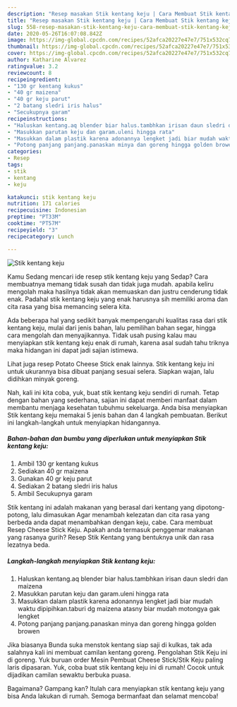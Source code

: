 ```yaml
---
description: "Resep masakan Stik kentang keju | Cara Membuat Stik kentang keju Yang Enak Dan Mudah"
title: "Resep masakan Stik kentang keju | Cara Membuat Stik kentang keju Yang Enak Dan Mudah"
slug: 558-resep-masakan-stik-kentang-keju-cara-membuat-stik-kentang-keju-yang-enak-dan-mudah
date: 2020-05-26T16:07:08.842Z
image: https://img-global.cpcdn.com/recipes/52afca20227e47e7/751x532cq70/stik-kentang-keju-foto-resep-utama.jpg
thumbnail: https://img-global.cpcdn.com/recipes/52afca20227e47e7/751x532cq70/stik-kentang-keju-foto-resep-utama.jpg
cover: https://img-global.cpcdn.com/recipes/52afca20227e47e7/751x532cq70/stik-kentang-keju-foto-resep-utama.jpg
author: Katharine Alvarez
ratingvalue: 3.2
reviewcount: 8
recipeingredient:
- "130 gr kentang kukus"
- "40 gr maizena"
- "40 gr keju parut"
- "2 batang sledri iris halus"
- "Secukupnya garam"
recipeinstructions:
- "Haluskan kentang.aq blender biar halus.tambhkan irisan daun sledri dan maizena"
- "Masukkan parutan keju dan garam.uleni hingga rata"
- "Masukkan dalam plastik karena adonannya lengket jadi biar mudah waktu dipipihkan.taburi dg maizena atasny biar mudah motongya gak lengket"
- "Potong panjang panjang.panaskan minya dan goreng hingga golden browen"
categories:
- Resep
tags:
- stik
- kentang
- keju

katakunci: stik kentang keju 
nutrition: 171 calories
recipecuisine: Indonesian
preptime: "PT33M"
cooktime: "PT57M"
recipeyield: "3"
recipecategory: Lunch

---
```



![Stik kentang keju](https://img-global.cpcdn.com/recipes/52afca20227e47e7/751x532cq70/stik-kentang-keju-foto-resep-utama.jpg)

Kamu Sedang mencari ide resep stik kentang keju yang Sedap? Cara membuatnya memang tidak susah dan tidak juga mudah. apabila keliru mengolah maka hasilnya tidak akan memuaskan dan justru cenderung tidak enak. Padahal stik kentang keju yang enak harusnya sih memiliki aroma dan cita rasa yang bisa memancing selera kita.

Ada beberapa hal yang sedikit banyak mempengaruhi kualitas rasa dari stik kentang keju, mulai dari jenis bahan, lalu pemilihan bahan segar, hingga cara mengolah dan menyajikannya. Tidak usah pusing kalau mau menyiapkan stik kentang keju enak di rumah, karena asal sudah tahu triknya maka hidangan ini dapat jadi sajian istimewa.

Lihat juga resep Potato Cheese Stick enak lainnya. Stik kentang keju ini untuk ukurannya bisa dibuat panjang sesuai selera. Siapkan wajan, lalu didihkan minyak goreng.


Nah, kali ini kita coba, yuk, buat stik kentang keju sendiri di rumah. Tetap dengan bahan yang sederhana, sajian ini dapat memberi manfaat dalam membantu menjaga kesehatan tubuhmu sekeluarga. Anda bisa menyiapkan Stik kentang keju memakai 5 jenis bahan dan 4 langkah pembuatan. Berikut ini langkah-langkah untuk menyiapkan hidangannya.

<!--inarticleads1-->

##### Bahan-bahan dan bumbu yang diperlukan untuk menyiapkan Stik kentang keju:

1. Ambil 130 gr kentang kukus
1. Sediakan 40 gr maizena
1. Gunakan 40 gr keju parut
1. Sediakan 2 batang sledri iris halus
1. Ambil Secukupnya garam


Stik kentang ini adalah makanan yang berasal dari kentang yang dipotong-potong, lalu dimasukan Agar menambah kelezatan dan cita rasa yang berbeda anda dapat menambahkan dengan keju, cabe. Cara membuat Resep Cheese Stick Keju. Apakah anda termasuk penggemar makanan yang rasanya gurih? Resep Stik Kentang yang bentuknya unik dan rasa lezatnya beda. 

<!--inarticleads2-->

##### Langkah-langkah menyiapkan Stik kentang keju:

1. Haluskan kentang.aq blender biar halus.tambhkan irisan daun sledri dan maizena
1. Masukkan parutan keju dan garam.uleni hingga rata
1. Masukkan dalam plastik karena adonannya lengket jadi biar mudah waktu dipipihkan.taburi dg maizena atasny biar mudah motongya gak lengket
1. Potong panjang panjang.panaskan minya dan goreng hingga golden browen


Jika biasanya Bunda suka menstok kentang siap saji di kulkas, tak ada salahnya kali ini membuat camilan kentang goreng. Pengolahan Stik Keju ini di goreng. Yuk buruan order Mesin Pembuat Cheese Stick/Stik Keju paling laris dipasaran. Yuk, coba buat stik kentang keju ini di rumah! Cocok untuk dijadikan camilan sewaktu berbuka puasa. 

Bagaimana? Gampang kan? Itulah cara menyiapkan stik kentang keju yang bisa Anda lakukan di rumah. Semoga bermanfaat dan selamat mencoba!
